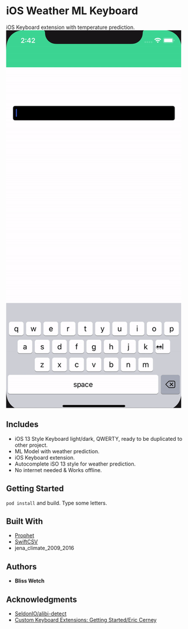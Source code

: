 # iOS Weather ML Keyboard

iOS Keyboard extension with temperature prediction.
![](ezgif-2-bfb0b463ed8e.gif)

## Includes

* iOS 13 Style Keyboard light/dark, QWERTY, ready to be duplicated to other project.
* ML Model with weather prediction.
* iOS Keyboard extension.
* Autocomplete iSO 13 style for weather prediction.
* No internet needed & Works offline.

## Getting Started

```pod install``` and build. Type some letters.

## Built With

* [Prophet](https://facebook.github.io/prophet/)
* [SwiftCSV](https://github.com/swiftcsv/SwiftCSV)
* jena_climate_2009_2016

## Authors

* **Bliss Wetch**

## Acknowledgments

* [SeldonIO/alibi-detect](https://github.com/SeldonIO/alibi-detect/blob/169b28a39757524f09dc72a63d27a2c927a2822a/examples/od_prophet_weather.ipynb)
* [Custom Keyboard Extensions: Getting Started/Eric Cerney](https://www.raywenderlich.com/49-custom-keyboard-extensions-getting-started)